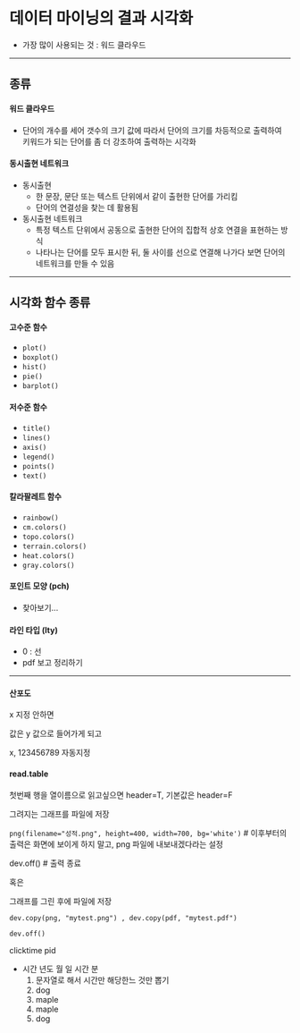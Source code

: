 # 데이터 마이닝의 결과 시각화

* 가장 많이 사용되는 것 : 워드 클라우드



---



## 종류

#### 워드 클라우드

* 단어의 개수를 세어 갯수의 크기 값에 따라서 단어의 크기를 차등적으로 출력하여 키워드가 되는 단어를 좀 더 강조하여 출력하는 시각화

#### 동시출현 네트워크

* 동시출현
  * 한 문장, 문단 또는 텍스트 단위에서 같이 출현한 단어를 가리킴
  * 단어의 연결성을 찾는 데 활용됨
* 동시출현 네트워크
  * 특정 텍스트 단위에서 공동으로 출현한 단어의 집합적 상호 연결을 표현하는 방식
  * 나타나는 단어를 모두 표시한 뒤, 둘 사이를 선으로 연결해 나가다 보면 단어의 네트워크를 만들 수 있음



---



## 시각화 함수 종류

#### 고수준 함수

* `plot()`
* `boxplot()`
* `hist()`
* `pie()`
* `barplot()`

#### 저수준 함수

* `title()`
* `lines()`
* `axis()`
* `legend()`
* `points()`
* `text()`

#### 칼라팔레트 함수

* `rainbow()`
* `cm.colors()`
* `topo.colors()`
* `terrain.colors()`
* `heat.colors()`
* `gray.colors()`

#### 포인트 모양 (pch)

* 찾아보기...

#### 라인 타입 (Ity)

* 0 : 선
* pdf 보고 정리하기



---



#### 산포도

x 지정 안하면

값은 y 값으로 들어가게 되고

x, 123456789 자동지정



#### read.table

첫번째 행을 열이름으로 읽고싶으면 header=T, 기본값은 header=F



그려지는 그래프를 파일에 저장

`png(filename="성적.png", height=400, width=700, bg='white')` # 이후부터의 출력은 화면에 보이게 하지 말고, png 파일에 내보내겠다라는 설정

dev.off() # 출력 종료

 혹은

그래프를 그린 후에 파일에 저장

`dev.copy(png, "mytest.png") , dev.copy(pdf, "mytest.pdf")`

`dev.off()`



clicktime pid

* 시간 년도 월 일 시간 분
  1. 문자열로 해서 시간만 해당한느 것만 뽑기
  2. dog
  3. maple
  4. maple
  5. dog

